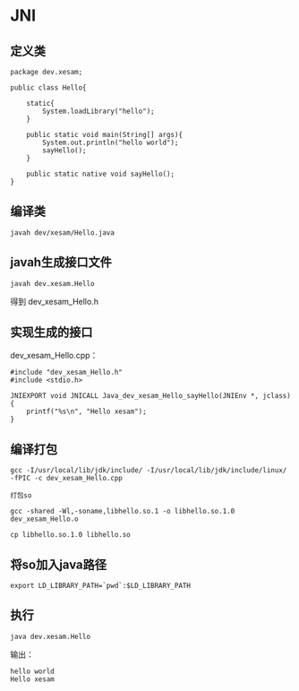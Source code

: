 # JNI

## 定义类

    package dev.xesam;

    public class Hello{

        static{
            System.loadLibrary("hello");
        }

        public static void main(String[] args){
            System.out.println("hello world");
            sayHello();
        }

        public static native void sayHello();
    }

## 编译类

    javah dev/xesam/Hello.java

## javah生成接口文件

    javah dev.xesam.Hello

得到 dev_xesam_Hello.h

## 实现生成的接口

dev_xesam_Hello.cpp：

    #include "dev_xesam_Hello.h"
    #include <stdio.h>

    JNIEXPORT void JNICALL Java_dev_xesam_Hello_sayHello(JNIEnv *, jclass){
        printf("%s\n", "Hello xesam");
    }

## 编译打包

    gcc -I/usr/local/lib/jdk/include/ -I/usr/local/lib/jdk/include/linux/ -fPIC -c dev_xesam_Hello.cpp

    打包so

    gcc -shared -Wl,-soname,libhello.so.1 -o libhello.so.1.0 dev_xesam_Hello.o

    cp libhello.so.1.0 libhello.so

## 将so加入java路径

    export LD_LIBRARY_PATH=`pwd`:$LD_LIBRARY_PATH

## 执行

    java dev.xesam.Hello

输出：

    hello world
    Hello xesam



